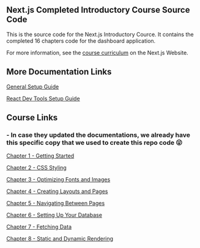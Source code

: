 ## Next.js Completed Introductory Course Source Code

This is the source code for the Next.js Introductory Cource. It contains the completed 16 chapters code for the dashboard application.

For more information, see the [course curriculum](https://nextjs.org/learn) on the Next.js Website.

## More Documentation Links
[General Setup Guide](https://github.com/xmione/nextjs-dashboard/blob/master/Docs/Steps-pnpm%20Setup.md)

[React Dev Tools Setup Guide](https://github.com/xmione/nextjs-dashboard/blob/master/Docs/Steps-react-devtools%20Setup.md)

## Course Links 
### - In case they updated the documentations, we already have this specific copy that we used to create this repo code :stuck_out_tongue_winking_eye:

[Chapter 1 - Getting Started](https://github.com/xmione/nextjs-dashboard/blob/master/Docs/Learn%20Next.js%20Getting%20Started%20%20Next.js.md)

[Chapter 2 - CSS Styling](https://github.com/xmione/nextjs-dashboard/blob/master/Docs/Learn%20Next.js%20CSS%20Styling%20%20Next.js.md)

[Chapter 3 - Optimizing Fonts and Images](https://github.com/xmione/nextjs-dashboard/blob/master/Docs/Learn%20Next.js%20Optimizing%20Fonts%20and%20Images%20%20Next.js.md)

[Chapter 4 - Creating Layouts and Pages](https://github.com/xmione/nextjs-dashboard/blob/master/Docs/Learn%20Next.js%20Creating%20Layouts%20and%20Pages%20%20Next.js.md)

[Chapter 5 - Navigating Between Pages](https://github.com/xmione/nextjs-dashboard/blob/master/Docs/Learn%20Next.js%20Navigating%20Between%20Pages%20%20Next.js.md)

[Chapter 6 - Setting Up Your Database](https://github.com/xmione/nextjs-dashboard/blob/master/Docs/Learn%20Next.js%20Setting%20Up%20Your%20Database%20%20Next.js.md)

[Chapter 7 - Fetching Data](https://github.com/xmione/nextjs-dashboard/blob/master/Docs/Learn%20Next.js%20Fetching%20Data%20%20Next.js.md)

[Chapter 8 - Static and Dynamic Rendering](https://github.com/xmione/nextjs-dashboard/blob/master/Docs/Learn%20Next.js%20Static%20and%20Dynamic%20Rendering%20%20Next.js.md)



